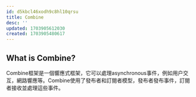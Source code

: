 ```yaml
---
id: d5kbcl46xodh9c8hl10qrsu
title: Combine
desc: ''
updated: 1703905612030
created: 1703905480617
---
```


## What is Combine?

Combine框架是一個響應式框架，它可以處理asynchronous事件，例如用户交互，網路響應等。Combine使用了發布者和訂閱者模型，發布者發布事件，訂閱者接收並處理這些事件。
